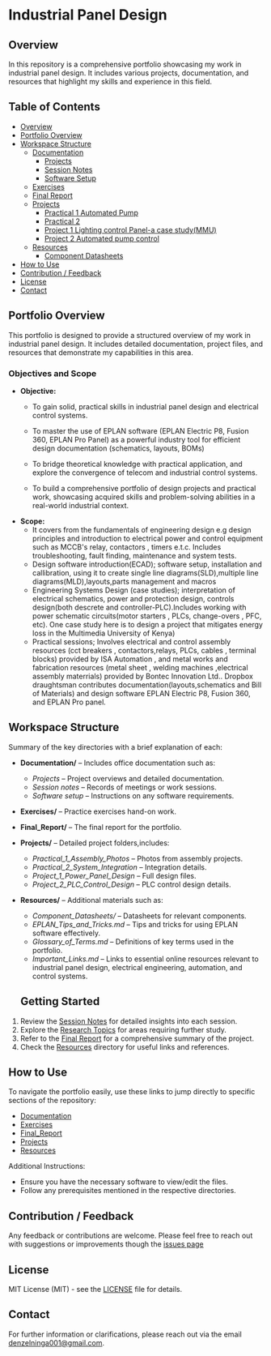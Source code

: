 # Industrial Panel Design

## Overview
In this repository is a comprehensive portfolio showcasing my work in industrial panel design. It includes various projects, documentation, and resources that highlight my skills and experience in this field.
## Table of Contents
- [Overview](#overview)
- [Portfolio Overview](#portfolio-overview)
- [Workspace Structure](#workspace-structure)
  - [Documentation](#documentation)
    - [Projects](./Documentation/Projects/)
    - [Session Notes](./Documentation/Session%20notes/)
    - [Software Setup](./Documentation/Software%20setup/)
  - [Exercises](./Exercises/)
  - [Final Report](./Final_Report/)
  - [Projects](#projects)
    - [Practical 1 Automated Pump](https://github.com/plochoidysis-ojwege/Industrial-Panel-Design/tree/main/Projects/Practicals)
    - [Practical 2](./Projects/Practical_2_System_Integration/)
    - [Project 1 Lighting control Panel-a case study(MMU)](./Projects/Project_1_Power_Panel_Design/)
    - [Project 2 Automated pump control](./Projects/Project_2_PLC_Control_Design/)
  - [Resources](./Resources/)
    - [Component Datasheets](./Resources/Component_Datasheets/)
- [How to Use](#how-to-use)
- [Contribution / Feedback](#contribution--feedback)
- [License](#license)
- [Contact](#contact)

## Portfolio Overview
This portfolio is designed to provide a structured overview of my work in industrial panel design. It includes detailed documentation, project files, and resources that demonstrate my capabilities in this area.
### Objectives and Scope
- **Objective:** 
  - To gain solid, practical skills in industrial panel design and electrical control systems.
  - To master the use of EPLAN software (EPLAN Electric P8, Fusion 360, EPLAN Pro Panel) as a powerful industry tool for efficient design documentation (schematics, layouts, BOMs)

  - To bridge theoretical knowledge with practical application, and explore the convergence of telecom and industrial control systems.
  - To build a comprehensive portfolio of design projects and practical work, showcasing acquired skills and problem-solving abilities in a real-world industrial context.
- **Scope:**
  - It covers from the fundamentals of engineering design e.g design principles and introduction to electrical power and control equipment such as MCCB's relay, contactors , timers e.t.c. Includes troubleshooting, fault finding, maintenance and system tests.
  -  Design software introduction(ECAD); software setup, installation and callibration, using it to create single line diagrams(SLD),multiple line diagrams(MLD),layouts,parts management and macros
  -  Engineering Systems Design (case studies); interpretation of electrical schematics, power and protection design, controls design(both descrete and controller-PLC).Includes working with power schematic circuits(motor starters , PLCs, change-overs , PFC, etc). One case study here is to design a project that mitigates energy loss in the Multimedia University of Kenya)
  -  Practical sessions; Involves electrical and control assembly resources (cct breakers , contactors,relays, PLCs, cables , terminal blocks) provided by ISA Automation , and metal works and fabrication resources (metal sheet , welding machines ,electrical assembly materrials) provided by Bontec Innovation Ltd.. Dropbox draughtsman contributes documentation(layouts,schematics and Bill of Materials) and design software EPLAN Electric P8, Fusion 360, and EPLAN Pro panel.


## Workspace Structure
Summary of the key directories with a brief explanation of each:

- **Documentation/** – Includes office documentation such as:
  - *Projects* – Project overviews and detailed documentation.
  - *Session notes* – Records of meetings or work sessions.
  - *Software setup* – Instructions on any software requirements.
- **Exercises/** – Practice exercises hand-on work.
- **Final_Report/** – The final report for the portfolio.
- **Projects/** – Detailed project folders,includes:
  - *Practical_1_Assembly_Photos* – Photos from assembly projects.
  - *Practical_2_System_Integration* – Integration details.
  - *Project_1_Power_Panel_Design* – Full design files.
  - *Project_2_PLC_Control_Design* – PLC control design details.
- **Resources/** – Additional materials such as:
  - *Component_Datasheets/* – Datasheets for relevant components.
  - *EPLAN_Tips_and_Tricks.md* – Tips and tricks for using EPLAN software effectively.
  - *Glossary_of_Terms.md* – Definitions of key terms used in the portfolio.
  - *Important_Links.md* – Links to essential online resources relevant to industrial panel design, electrical engineering, automation, and control systems.

  ## Getting Started
1. Review the [Session Notes](./Documentation/Session%20notes/) for detailed insights into each session.
2. Explore the [Research Topics](./Documentation/Session%20notes/Research%20Topics.md) for areas requiring further study.
3. Refer to the [Final Report](./Final_Report/main.tex) for a comprehensive summary of the project.
4. Check the [Resources](./Resources/) directory for useful links and references.

## How to Use

To navigate the portfolio easily, use these links to jump directly to specific sections of the repository:


- [Documentation](./Documentation/)
- [Exercises](./Exercises/)
- [Final_Report](./Final_Report/)
- [Projects](./Projects/)
- [Resources](./Resources/)

Additional Instructions:
- Ensure you have the necessary software to view/edit the files.
- Follow any prerequisites mentioned in the respective directories.
## Contribution / Feedback
Any feedback or contributions are welcome. Please feel free to reach out with suggestions or improvements though the [issues page](https://github.com/plochoidysis-ojwege/Industrial-Panel-Design/issues)

## License
MIT License (MIT) - see the [LICENSE](LICENSE) file for details.

## Contact
For further information or clarifications, please reach out via the email [denzelninga001@gmail.com](mailto:denzelninga001@gmail.com).
